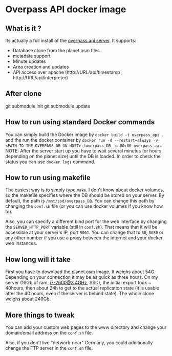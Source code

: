 # Overpass API docker image

## What is it ?
Its actually a full install of the [overpass api server](http://overpass-api.de/). It supports:

* Database clone from the planet.osm files
* metadata support
* Minute updates
* Area creation and updates
* API access over apache (http://URL/api/timestamp , http://URL/api/interpreter)

## After clone
git submodule init
git submodule update

## How to run using standard Docker commands
You can simply build the Docker image by `docker build -t overpass_api .` and the run the docker container by `docker run -d --restart=always -v <PATH TO THE OVERPASS DB ON HOST>:/overpass_DB -p 80:80 overpass_api`.
NOTE: After the server start up you have to wait several minutes (or hours depending on the planet size) until the DB is loaded. In order to check the status you can use `docker logs` command.

## How to run using makefile
The easiest way is to simply type `make`.
I don't know about docker volumes, so the makefile specifies where the DB should 
be stored on your server. By default, the path is `/mnt/ssd/overpass_DB`. You 
can change this path by changing the `conf.sh` file (or you can use docker 
volumes if you know how to).

Also, you can specify a different bind port for the web interface by changing 
the `SERVER_HTTP_PORT` variable (still in `conf.sh`). That means that it will be 
accessible at your server's IP, port `5001`. You can change that to `80`, `8080` 
or any other number if you use a proxy between the internet and your docker web 
instances.

## How long will it take
First you have to download the planet.osm image. It weighs about 54G. Depending 
on your connection it may be as quick as three hours.
On my server (16Gb of ram, i7-2600@3.4GHz, SSD), the initial export took ~ 
40hours, then about 24h to get to the actual replication state (it is usable 
after the 40 hours, even if the server is behind state).  The whole clone weighs 
about 240Gb.

## More things to tweak
You can add your custom web pages to the www directory and change your 
domain/email address on the `conf.sh` file.

Also, if you don't live "network-near" Germany, you could additionally change 
the FTP server in the `conf.sh` file.

